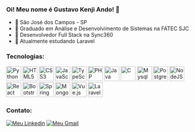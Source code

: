 ### Oi! Meu nome é Gustavo Kenji Ando! 🐝

- 📌 São José dos Campos - SP
- 🏢 Graduado em Análise e Desenvolvimento de Sistemas na FATEC SJC
- 💼 Desenvolvedor Full Stack na Sync360
- 📖 Atualmente estudando Laravel

### Tecnologias:
<p>
     <img alt="Python" src="https://cdn.jsdelivr.net/gh/devicons/devicon/icons/python/python-original.svg" height="40px">
     <img alt="HTML5" src="https://cdn.jsdelivr.net/gh/devicons/devicon/icons/html5/html5-original.svg" height="40px">
     <img alt="CSS3" src="https://cdn.jsdelivr.net/gh/devicons/devicon/icons/css3/css3-original.svg" height="40px">  
     <img alt="JavaScript" src="https://cdn.jsdelivr.net/gh/devicons/devicon/icons/javascript/javascript-original.svg" height="40px">
     <img alt="TypeScript" src="https://cdn.jsdelivr.net/gh/devicons/devicon/icons/typescript/typescript-original.svg" height="40px">
     <img alt="PHP" src="https://cdn.jsdelivr.net/gh/devicons/devicon/icons/php/php-original.svg" height="40px">
     <img alt="Java" src="https://cdn.jsdelivr.net/gh/devicons/devicon/icons/java/java-original.svg" height="40px">
     <img alt="C" src="https://cdn.jsdelivr.net/gh/devicons/devicon/icons/c/c-original.svg" height="40px">
     <img alt="Mysql" src="https://cdn.jsdelivr.net/gh/devicons/devicon/icons/mysql/mysql-original.svg" height="40px">
     <img alt="PostgreSQL" src="https://cdn.jsdelivr.net/gh/devicons/devicon/icons/postgresql/postgresql-original.svg" height="40px">
     <img alt="NodeJS" src="https://cdn.jsdelivr.net/gh/devicons/devicon/icons/nodejs/nodejs-original.svg" height="40px"> 
     <img alt="React" src="https://cdn.jsdelivr.net/gh/devicons/devicon/icons/react/react-original.svg" height="40px">
     <img alt="Bootstrap" src="https://cdn.jsdelivr.net/gh/devicons/devicon/icons/bootstrap/bootstrap-original.svg" height="40px"> 
     <img alt="Spring" src="https://cdn.jsdelivr.net/gh/devicons/devicon/icons/spring/spring-original.svg" height="40px">    
     <img alt="Mongodb" src="https://cdn.jsdelivr.net/gh/devicons/devicon/icons/mongodb/mongodb-original.svg" height="40px">  
     <img alt="Vue.js" src="https://cdn.jsdelivr.net/gh/devicons/devicon/icons/vuejs/vuejs-original.svg" height="40px">
     <img alt="Laravel" src="https://cdn.jsdelivr.net/gh/devicons/devicon/icons/laravel/laravel-original.svg" height="40px">  
</p>

### Contato:
<a href="https://www.linkedin.com/in/gustavo-ando-054414209/"><img alt="Meu Linkedin" src="https://img.shields.io/badge/LinkedIn-0077B5?style=for-the-badge&logo=linkedin&logoColor=white"></a>
<a href="mailto:gustavo.k.ando@gmail.com"><img alt="Meu Gmail" src="https://img.shields.io/badge/Gmail-D14836?style=for-the-badge&logo=gmail&logoColor=white"></a>
